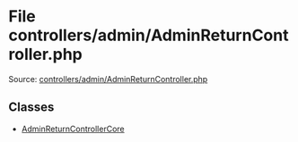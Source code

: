 File controllers/admin/AdminReturnController.php
=========

Source: [controllers/admin/AdminReturnController.php](https://github.com/PrestaShop/PrestaShop/blob/1.6.1.0/controllers/admin/AdminReturnController.php)


Classes
-------

* [AdminReturnControllerCore](class.AdminReturnControllerCore.md)

